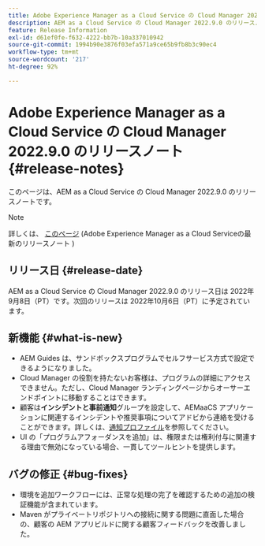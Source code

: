 ```yaml
---
title: Adobe Experience Manager as a Cloud Service の Cloud Manager 2022.9.0 のリリースノート
description: AEM as a Cloud Service の Cloud Manager 2022.9.0 のリリースノートです。
feature: Release Information
exl-id: d61ef0fe-f632-4222-bb7b-10a337010942
source-git-commit: 1994b90e3876f03efa571a9ce65b9fb8b3c90ec4
workflow-type: tm+mt
source-wordcount: '217'
ht-degree: 92%

---
```


# Adobe Experience Manager as a Cloud Service の Cloud Manager 2022.9.0 のリリースノート {#release-notes}

このページは、AEM as a Cloud Service の Cloud Manager 2022.9.0 のリリースノートです。

>[!NOTE]
>
>詳しくは、 [このページ](/help/release-notes/release-notes-cloud/release-notes-current.md) (Adobe Experience Manager as a Cloud Serviceの最新のリリースノート )

## リリース日 {#release-date}

AEM as a Cloud Service の Cloud Manager 2022.9.0 のリリース日は 2022年9月8日（PT）です。次回のリリースは 2022年10月6日（PT）に予定されています。

## 新機能 {#what-is-new}

* AEM Guides は、サンドボックスプログラムでセルフサービス方式で設定できるようになりました。
* Cloud Manager の役割を持たないお客様は、プログラムの詳細にアクセスできません。ただし、Cloud Manager ランディングページからオーサーエンドポイントに移動することはできます。
* 顧客は&#x200B;**インシデントと事前通知**&#x200B;グループを設定して、AEMaaCS アプリケーションに関連するインシデントや推奨事項についてアドビから連絡を受けることができます。詳しくは、[通知プロファイル](/help/journey-onboarding/notification-profiles.md)を参照してください。
* UI の「プログラムアフォーダンスを追加」は、権限または権利付与に関連する理由で無効になっている場合、一貫してツールヒントを提供します。

## バグの修正 {#bug-fixes}

* 環境を追加ワークフローには、正常な処理の完了を確認するための追加の検証機能が含まれています。
* Maven がプライベートリポジトリへの接続に関する問題に直面した場合の、顧客の AEM アプリビルドに関する顧客フィードバックを改善しました。
